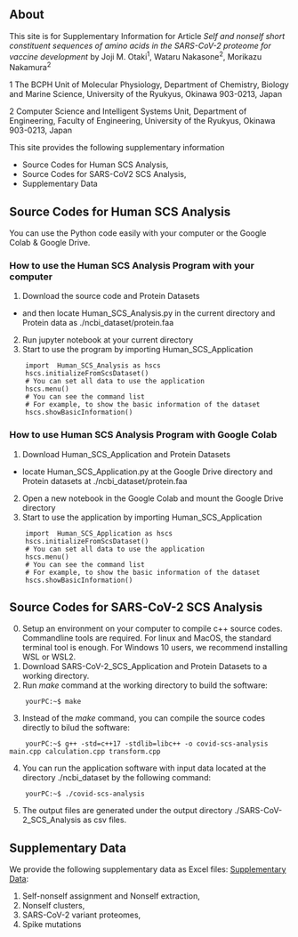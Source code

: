 
## About
This site is for Supplementary Information for Article *Self and nonself short constituent sequences of amino acids in the SARS-CoV-2 proteome for vaccine development* by Joji M. Otaki<sup>1</sup>, Wataru Nakasone<sup>2</sup>, Morikazu Nakamura<sup>2</sup>

1 The BCPH Unit of Molecular Physiology, Department of Chemistry, Biology and Marine Science, University of the Ryukyus, Okinawa 903-0213, Japan

2 Computer Science and Intelligent Systems Unit, Department of Engineering, Faculty of Engineering, University of the Ryukyus, Okinawa 903-0213, Japan


This site provides the following supplementary information
 * Source Codes for Human SCS Analysis,
 * Source Codes for SARS-CoV2 SCS Analysis,
 * Supplementary Data


## Source Codes for Human SCS Analysis
You can use the Python code easily with your computer or the Google Colab & Google Drive.

### How to use the Human SCS Analysis Program with your computer
1. Download the source code and Protein Datasets
  * and then locate Human_SCS_Analysis.py in the current directory and Protein data as ./ncbi_dataset/protein.faa  
2. Run jupyter notebook at your current directory
3. Start to use the program by importing Human_SCS_Application  
````python:
    import  Human_SCS_Analysis as hscs  
    hscs.initializeFromScsDataset()  
    # You can set all data to use the application   
    hscs.menu()
    # You can see the command list
    # For example, to show the basic information of the dataset
    hscs.showBasicInformation()
````

### How to use Human SCS Analysis Program with Google Colab
1. Download Human_SCS_Application and Protein Datasets
  * locate Human_SCS_Application.py at the Google Drive directory and Protein datasets at ./ncbi_dataset/protein.faa 
2. Open a new notebook in the Google Colab and mount the Google Drive directory
3. Start to use the application by importing Human_SCS_Application  
````python:
    import  Human_SCS_Application as hscs  
    hscs.initializeFromScsDataset()  
    # You can set all data to use the application   
    hscs.menu()
    # You can see the command list
    # For example, to show the basic information of the dataset
    hscs.showBasicInformation()
````


## Source Codes for SARS-CoV-2 SCS Analysis 
0. Setup an environment on your computer to compile c++ source codes. Commandline tools are required. For linux and MacOS, the standard terminal tool is enough. For Windows 10 users, we recommend installing WSL or WSL2. 
1. Download SARS-CoV-2_SCS_Application and Protein Datasets to a working directory.
2. Run _make_ command at the working directory to build the software:
````console
    yourPC:~$ make
````
3. Instead of the _make_ command, you can compile the source codes directly to bilud the software:
````console
    yourPC:~$ g++ -std=c++17 -stdlib=libc++ -o covid-scs-analysis main.cpp calculation.cpp transform.cpp
````
4. You can run the application software with input data located at the directory ./ncbi_dataset by the following command:
````console
    yourPC:~$ ./covid-scs-analysis
````
5. The output files are generated under the output directory ./SARS-CoV-2_SCS_Analysis as csv files.

## Supplementary Data
We provide the following supplementary data as Excel files: [Supplementary Data](https://github.com/ADSLAB-URyukyu/scs-sars-cov-2/tree/main/Supplementary%20Data):
1. Self-nonself assignment and Nonself extraction,
2. Nonself clusters,
3. SARS-CoV-2 variant proteomes,
4. Spike mutations